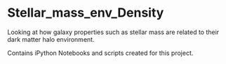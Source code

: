 # Stellar_mass_env_Density
Looking at how galaxy properties such as stellar mass are related to their dark matter halo environment.

Contains iPython Notebooks and scripts created for this project.
